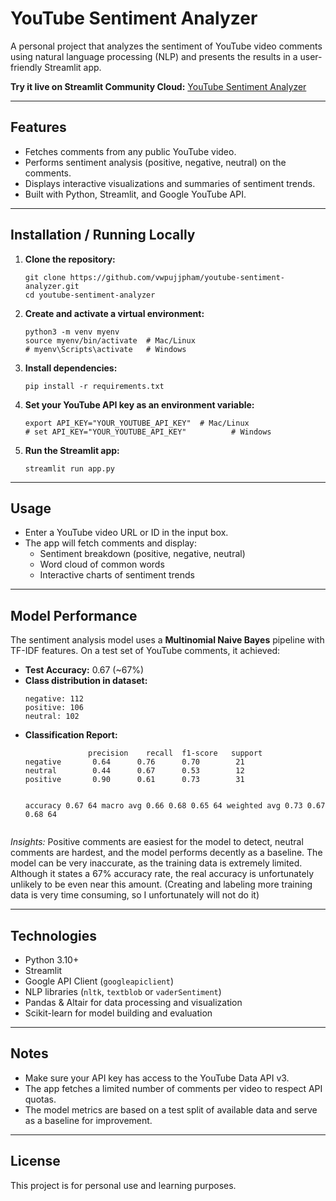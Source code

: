 <!DOCTYPE html>
<html lang="en">
<head></head>
<body>

  <h1>YouTube Sentiment Analyzer</h1>

  <p>A personal project that analyzes the sentiment of YouTube video comments using natural language processing (NLP) and presents the results in a user-friendly Streamlit app.</p>

  <p><strong>Try it live on Streamlit Community Cloud:</strong> 
    <a href="https://youtube-sentiment-analyzer-k9hvre3vipgdbqb9hxfrbt.streamlit.app/" target="_blank">
      YouTube Sentiment Analyzer
    </a>
  </p>

  <hr>

  <h2>Features</h2>
  <ul>
    <li>Fetches comments from any public YouTube video.</li>
    <li>Performs sentiment analysis (positive, negative, neutral) on the comments.</li>
    <li>Displays interactive visualizations and summaries of sentiment trends.</li>
    <li>Built with Python, Streamlit, and Google YouTube API.</li>
  </ul>

  <hr>

  <h2>Installation / Running Locally</h2>
  <ol>
    <li><strong>Clone the repository:</strong>
      <pre><code>git clone https://github.com/vwpujjpham/youtube-sentiment-analyzer.git
cd youtube-sentiment-analyzer</code></pre>
    </li>
    <li><strong>Create and activate a virtual environment:</strong>
      <pre><code>python3 -m venv myenv
source myenv/bin/activate  # Mac/Linux
# myenv\Scripts\activate   # Windows</code></pre>
    </li>
    <li><strong>Install dependencies:</strong>
      <pre><code>pip install -r requirements.txt</code></pre>
    </li>
    <li><strong>Set your YouTube API key as an environment variable:</strong>
      <pre><code>export API_KEY="YOUR_YOUTUBE_API_KEY"  # Mac/Linux
# set API_KEY="YOUR_YOUTUBE_API_KEY"          # Windows</code></pre>
    </li>
    <li><strong>Run the Streamlit app:</strong>
      <pre><code>streamlit run app.py</code></pre>
    </li>
  </ol>

  <hr>

  <h2>Usage</h2>
  <ul>
    <li>Enter a YouTube video URL or ID in the input box.</li>
    <li>The app will fetch comments and display:
      <ul>
        <li>Sentiment breakdown (positive, negative, neutral)</li>
        <li>Word cloud of common words</li>
        <li>Interactive charts of sentiment trends</li>
      </ul>
    </li>
  </ul>

  <hr>

  <h2>Model Performance</h2>
  <p>The sentiment analysis model uses a <strong>Multinomial Naive Bayes</strong> pipeline with TF-IDF features. On a test set of YouTube comments, it achieved:</p>
  <ul>
    <li><strong>Test Accuracy:</strong> 0.67 (~67%)</li>
    <li><strong>Class distribution in dataset:</strong>
      <pre><code>negative: 112
positive: 106
neutral: 102</code></pre>
    </li>
    <li><strong>Classification Report:</strong>
      <pre><code>              precision    recall  f1-score   support
negative       0.64      0.76      0.70        21
neutral        0.44      0.67      0.53        12
positive       0.90      0.61      0.73        31

accuracy                           0.67        64
macro avg       0.66      0.68      0.65        64
weighted avg    0.73      0.67      0.68        64</code></pre>
    </li>
  </ul>
  <p><em>Insights:</em> Positive comments are easiest for the model to detect, neutral comments are hardest, and the model performs decently as a baseline. The model can be very inaccurate, as the training data is extremely limited. Although it states a 67% accuracy rate, the real accuracy is unfortunately unlikely to be even near this amount. (Creating and labeling more training data is very time consuming, so I unfortunately will not do it)</p>

  <hr>

  <h2>Technologies</h2>
  <ul>
    <li>Python 3.10+</li>
    <li>Streamlit</li>
    <li>Google API Client (<code>googleapiclient</code>)</li>
    <li>NLP libraries (<code>nltk</code>, <code>textblob</code> or <code>vaderSentiment</code>)</li>
    <li>Pandas & Altair for data processing and visualization</li>
    <li>Scikit-learn for model building and evaluation</li>
  </ul>

  <hr>

  <h2>Notes</h2>
  <ul>
    <li>Make sure your API key has access to the YouTube Data API v3.</li>
    <li>The app fetches a limited number of comments per video to respect API quotas.</li>
    <li>The model metrics are based on a test split of available data and serve as a baseline for improvement.</li>
  </ul>

  <hr>

  <h2>License</h2>
  <p>This project is for personal use and learning purposes.</p>

</body>
</html>
